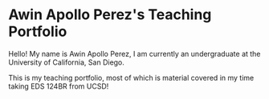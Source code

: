 # Awin Apollo Perez's Teaching Portfolio

Hello! My name is Awin Apollo Perez, I am currently an undergraduate at the University of California, San Diego.

This is my teaching portfolio, most of which is material covered in my time taking EDS 124BR from UCSD!
